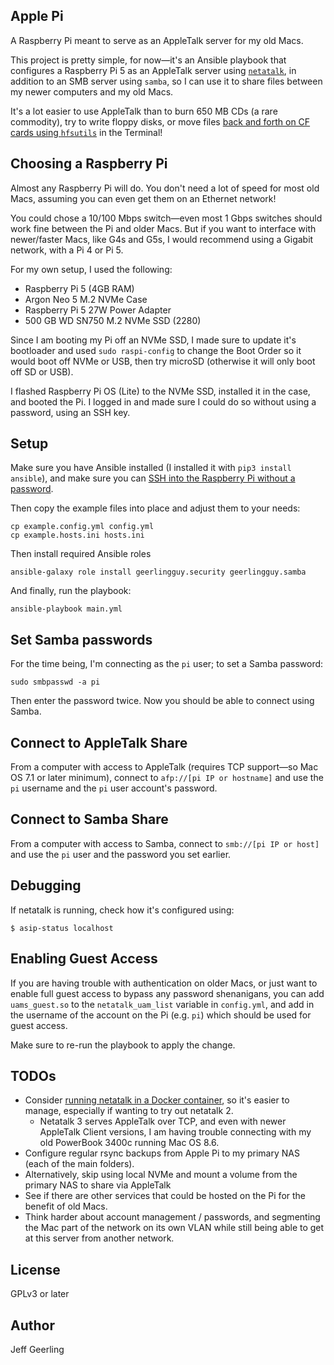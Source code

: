 ## Apple Pi

A Raspberry Pi meant to serve as an AppleTalk server for my old Macs.

This project is pretty simple, for now—it's an Ansible playbook that configures a Raspberry Pi 5 as an AppleTalk server using [`netatalk`](https://netatalk.io), in addition to an SMB server using `samba`, so I can use it to share files between my newer computers and my old Macs.

It's a lot easier to use AppleTalk than to burn 650 MB CDs (a rare commodity), try to write floppy disks, or move files [back and forth on CF cards using `hfsutils`](https://www.jeffgeerling.com/blog/2024/getting-files-and-powerbook-3400c-hfsutils) in the Terminal!

## Choosing a Raspberry Pi

Almost any Raspberry Pi will do. You don't need a lot of speed for most old Macs, assuming you can even get them on an Ethernet network!

You could chose a 10/100 Mbps switch—even most 1 Gbps switches should work fine between the Pi and older Macs. But if you want to interface with newer/faster Macs, like G4s and G5s, I would recommend using a Gigabit network, with a Pi 4 or Pi 5.

For my own setup, I used the following:

  - Raspberry Pi 5 (4GB RAM)
  - Argon Neo 5 M.2 NVMe Case
  - Raspberry Pi 5 27W Power Adapter
  - 500 GB WD SN750 M.2 NVMe SSD (2280)

Since I am booting my Pi off an NVMe SSD, I made sure to update it's bootloader and used `sudo raspi-config` to change the Boot Order so it would boot off NVMe or USB, then try microSD (otherwise it will only boot off SD or USB).

I flashed Raspberry Pi OS (Lite) to the NVMe SSD, installed it in the case, and booted the Pi. I logged in and made sure I could do so without using a password, using an SSH key.

## Setup

Make sure you have Ansible installed (I installed it with `pip3 install ansible`), and make sure you can [SSH into the Raspberry Pi without a password](https://raspberrypi.stackexchange.com/a/54536/6506).

Then copy the example files into place and adjust them to your needs:

```
cp example.config.yml config.yml
cp example.hosts.ini hosts.ini
```

Then install required Ansible roles

```
ansible-galaxy role install geerlingguy.security geerlingguy.samba
```

And finally, run the playbook:

```
ansible-playbook main.yml
```

## Set Samba passwords

For the time being, I'm connecting as the `pi` user; to set a Samba password:

```
sudo smbpasswd -a pi
```

Then enter the password twice. Now you should be able to connect using Samba.

## Connect to AppleTalk Share

From a computer with access to AppleTalk (requires TCP support—so Mac OS 7.1 or later minimum), connect to `afp://[pi IP or hostname]` and use the `pi` username and the `pi` user account's password.

## Connect to Samba Share

From a computer with access to Samba, connect to `smb://[pi IP or host]` and use the `pi` user and the password you set earlier.

## Debugging

If netatalk is running, check how it's configured using:

```
$ asip-status localhost
```

## Enabling Guest Access

If you are having trouble with authentication on older Macs, or just want to enable full guest access to bypass any password shenanigans, you can add `uams_guest.so` to the `netatalk_uam_list` variable in `config.yml`, and add in the username of the account on the Pi (e.g. `pi`) which should be used for guest access.

Make sure to re-run the playbook to apply the change.

## TODOs

  - Consider [running netatalk in a Docker container](https://hub.docker.com/u/netatalk), so it's easier to manage, especially if wanting to try out netatalk 2.
    - Netatalk 3 serves AppleTalk over TCP, and even with newer AppleTalk Client versions, I am having trouble connecting with my old PowerBook 3400c running Mac OS 8.6.
  - Configure regular rsync backups from Apple Pi to my primary NAS (each of the main folders).
  - Alternatively, skip using local NVMe and mount a volume from the primary NAS to share via AppleTalk
  - See if there are other services that could be hosted on the Pi for the benefit of old Macs.
  - Think harder about account management / passwords, and segmenting the Mac part of the network on its own VLAN while still being able to get at this server from another network.

## License

GPLv3 or later

## Author

Jeff Geerling
